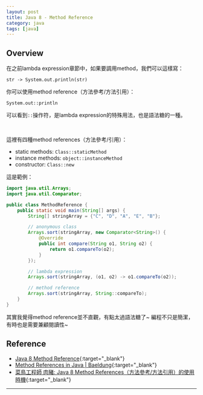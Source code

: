 ```yaml
---
layout: post
title: Java 8 - Method Reference
category: java
tags: [java]
---
```


## Overview

在之前lambda expression章節中，如果要調用method，我們可以這樣寫：

```
str -> System.out.println(str)
```

你可以使用method reference（方法參考/方法引用）：

```
System.out::println
```

可以看到`::`操作符，是lambda expression的特殊用法，也是語法糖的一種。

<br>

這裡有四種method references（方法參考/引用）：

- static methods: `Class::staticMethod`
- instance methods: `object::instanceMethod`
- constructor: `Class::new`


這是範例：

```java
import java.util.Arrays;
import java.util.Comparator;

public class MethodReference {
    public static void main(String[] args) {
        String[] stringArray = {"C", "D", "A", "E", "B"};

        // anonymous class
        Arrays.sort(stringArray, new Comparator<String>() {
            @Override
            public int compare(String o1, String o2) {
                return o1.compareTo(o2);
            }
        });

        // lambda expression
        Arrays.sort(stringArray, (o1, o2) -> o1.compareTo(o2));

        // method reference
        Arrays.sort(stringArray, String::compareTo);
    }
}
```

其實我覺得method reference並不直觀，有點太過語法糖了~ 編程不只是簡潔，有時也是需要兼顧閱讀性~

## Reference

- [Java 8 Method Reference](https://beginnersbook.com/2017/10/method-references-in-java-8/){:target="_blank"}
- [Method References in Java \| Baeldung](https://www.baeldung.com/java-method-references){:target="_blank"}
- [菜鳥工程師 肉豬: Java 8 Method References（方法參考/方法引用）的使用時機](https://matthung0807.blogspot.com/2018/08/java-8-method-references.html){:target="_blank"}

---